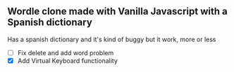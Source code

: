 ## Wordle clone made with Vanilla Javascript with a Spanish dictionary

Has a spanish dictionary and it's kind of buggy but it work, more or less


- [ ] Fix delete and add word problem
- [x] Add Virtual Keyboard functionality
